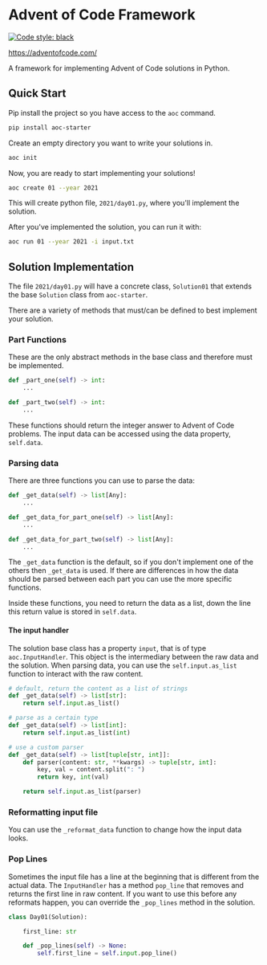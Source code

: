 # Advent of Code Framework

[![Code style: black](https://img.shields.io/badge/code%20style-black-000000.svg)](https://github.com/psf/black)

https://adventofcode.com/

A framework for implementing Advent of Code solutions in Python.

## Quick Start

Pip install the project so you have access to the `aoc` command.

```bash
pip install aoc-starter
```

Create an empty directory you want to write your solutions in.

```bash
aoc init
```

Now, you are ready to start implementing your solutions!

```bash
aoc create 01 --year 2021
```

This will create python file, `2021/day01.py`, where you'll implement the solution.

After you've implemented the solution, you can run it with:

```bash
aoc run 01 --year 2021 -i input.txt
```

## Solution Implementation

The file `2021/day01.py` will have a concrete class, `Solution01` that extends the base `Solution` class from `aoc-starter`.

There are a variety of methods that must/can be defined to best implement your solution.

### Part Functions

These are the only abstract methods in the base class and therefore must be implemented.

```python
def _part_one(self) -> int:
    ...

def _part_two(self) -> int:
    ...
```

These functions should return the integer answer to Advent of Code problems. The input data can be accessed using the data property, `self.data`.

### Parsing data

There are three functions you can use to parse the data:

```python
def _get_data(self) -> list[Any]:
    ...

def _get_data_for_part_one(self) -> list[Any]:
    ...

def _get_data_for_part_two(self) -> list[Any]:
    ...
```

The `_get_data` function is the default, so if you don't implement one of the others then `_get_data` is used. If there are differences in how the data should be parsed between each part you can use the more specific functions.

Inside these functions, you need to return the data as a list, down the line this return value is stored in `self.data`.

#### The input handler

The solution base class has a property `input`, that is of type `aoc.InputHandler`. This object is the intermediary between the raw data and the solution. When parsing data, you can use the `self.input.as_list` function to interact with the raw content.


```python
# default, return the content as a list of strings
def _get_data(self) -> list[str]:
    return self.input.as_list()

# parse as a certain type
def _get_data(self) -> list[int]:
    return self.input.as_list(int)

# use a custom parser
def _get_data(self) -> list[tuple[str, int]]:
    def parser(content: str, **kwargs) -> tuple[str, int]:
        key, val = content.split(": ")
        return key, int(val)

    return self.input.as_list(parser)
```

### Reformatting input file

You can use the `_reformat_data` function to change how the input data looks.

### Pop Lines

Sometimes the input file has a line at the beginning that is different from the actual data. The `InputHandler` has a method `pop_line` that removes and returns the first line in raw content. If you want to use this before any reformats happen, you can override the `_pop_lines` method in the solution.

```python
class Day01(Solution):

    first_line: str

    def _pop_lines(self) -> None:
        self.first_line = self.input.pop_line()
```
